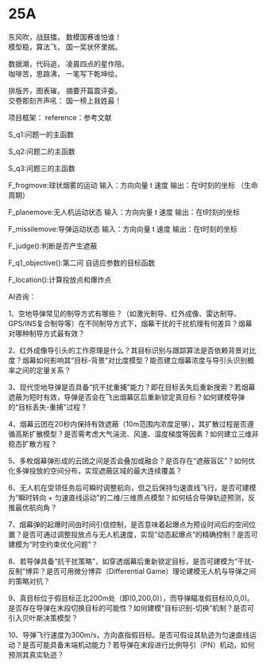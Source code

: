 # 25A
东风吹，战鼓擂，  数模国赛谁怕谁！  
模型稳，算法飞，  国一奖状怀里揣。  

数据潮，代码追，  凌晨四点的星作陪。  
咖啡苦，思路沸，  一笔写下乾坤绘。  

排版齐，图表璀，  摘要开篇震评委。  
交卷那刻齐声吼：  国一榜上我姓最！

项目框架：
reference：参考文献

S_q1:问题一的主函数

S_q2:问题二的主函数

S_q3:问题三的主函数

F_frogmove:球状烟雾的运动 输入：方向向量 t 速度 输出：在t时刻的坐标 （生命周期）

F_planemove:无人机运动状态 输入：方向向量 t 速度 输出：在t时刻的坐标 

F_missilemove:导弹运动状态 输入：方向向量 t 速度 输出：在t时刻的坐标 

F_judge():判断是否产生遮蔽  

F_q1_objective():第二问 自适应参数的目标函数

F_location():计算投放点和爆炸点

AI咨询：

1、空地导弹常见的制导方式有哪些？（如激光制导、红外成像、雷达制导、GPS/INS复合制导等）在不同制导方式下，烟幕干扰的干扰机理有何差异？烟幕对哪种制导方式最有效？

2、红外成像导引头的工作原理是什么？其目标识别与跟踪算法是否依赖背景对比度？烟幕如何影响其“目标-背景”对比度模型？能否建立烟幕浓度与导引头识别概率之间的定量关系？

3、现代空地导弹是否具备“抗干扰重捕”能力？即在目标丢失后重新搜索？若烟幕遮蔽为短时有效，导弹是否会在飞出烟幕区后重新锁定真目标？如何建模导弹的“目标丢失-重捕”过程？

4、烟幕云团在20秒内保持有效遮蔽（10m范围内浓度足够），其扩散过程是否遵循高斯扩散模型？是否需考虑大气湍流、风速、温度梯度等因素？如何建立三维非稳态扩散方程？

5、多枚烟幕弹形成的云团之间是否会叠加或融合？是否存在“遮蔽盲区”？如何优化多弹投放的空间分布，实现遮蔽区域的最大连续覆盖？

6、无人机在受领任务后可瞬时调整航向，但之后保持匀速直线飞行。是否可建模为“瞬时转向 + 匀速直线运动”的二维/三维质点模型？如何结合导弹轨迹预测，反推最优航向角？

7、烟幕弹的起爆时间由时间引信控制，是否意味着起爆点为预设时间后的空间位置？是否可通过调整投放点与无人机速度，实现“动态起爆点”的精确控制？是否可建模为“时空约束优化问题”？

8、若导弹具备“抗干扰策略”，如穿透烟幕后重新锁定目标，是否可建模为“干扰-反制”博弈？是否可用微分博弈（Differential Game）理论建模无人机与导弹之间的策略对抗？

9、真目标位于假目标正北200m处（即(0,200,0)），而导弹瞄准假目标(0,0,0)。是否存在导弹在末段切换目标的可能性？如何建模“目标识别-切换”机制？是否可引入贝叶斯决策模型？

10、导弹飞行速度为300m/s，方向直指假目标。是否可假设其轨迹为匀速直线运动？是否可能具备末端机动能力？若导弹在末段进行比例导引（PN）机动，如何预测其真实轨迹？
